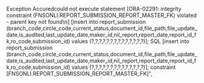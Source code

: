 Exception Accuredcould not execute statement [ORA-02291: integrity constraint (FNSONLI.REPORT_SUBMISSION_REPORT_MASTER_FK) violated - parent key not found\n] [insert into report_submission (branch_code,circle_code,current_status,document_id,file_path,file_update_date,is_audited,last_update_date,maker_id,nil_report,report_date,report_id_fk,ro_code,submission_id) values (?,?,?,?,?,?,?,?,?,?,?,?,?,?)]; SQL [insert into report_submission (branch_code,circle_code,current_status,document_id,file_path,file_update_date,is_audited,last_update_date,maker_id,nil_report,report_date,report_id_fk,ro_code,submission_id) values (?,?,?,?,?,?,?,?,?,?,?,?,?,?)]; constraint [FNSONLI.REPORT_SUBMISSION_REPORT_MASTER_FK]",
